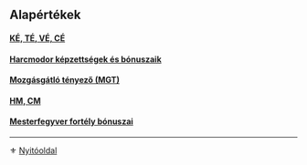 ## Alapértékek

#### [KÉ, TÉ, VÉ, CÉ](062_01_ke_te_ve_ce.md)

#### [Harcmodor képzettségek és bónuszaik](062_02_harcmodor_kepzettsegek_es_bonuszaik.md)

#### [Mozgásgátló tényező (MGT)](062_03_mgt.md)

#### [HM, CM](015_01_hm_cm.md)

#### [Mesterfegyver fortély bónuszai](fortelyok.harci/mesterfegyver.md)

---

⚜️ [Nyitóoldal](start.md#6-harcrendszer-%EF%B8%8F)

